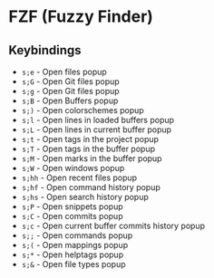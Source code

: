 # FZF (Fuzzy Finder)

## Keybindings

- `s;e` - Open files popup
- `s;G` - Open Git files popup
- `s;g` - Open Git files popup
- `s;B` - Open Buffers popup
- `s;)` - Open colorschemes popup
- `s;l` - Open lines in loaded buffers popup
- `s;L` - Open lines in current buffer popup
- `s;t` - Open tags in the project popup
- `s;T` - Open tags in the buffer popup
- `s;M` - Open marks in the buffer popup
- `s;W` - Open windows popup
- `s;hh` - Open recent files popup
- `s;hf` - Open command history popup
- `s;hs` - Open search history popup
- `s;P` - Open snippets popup
- `s;C` - Open commits popup
- `s;c` - Open current buffer commits history popup
- `s;;` - Open commands popup
- `s;(` - Open mappings popup
- `s;*` - Open helptags popup
- `s;&` - Open file types popup
